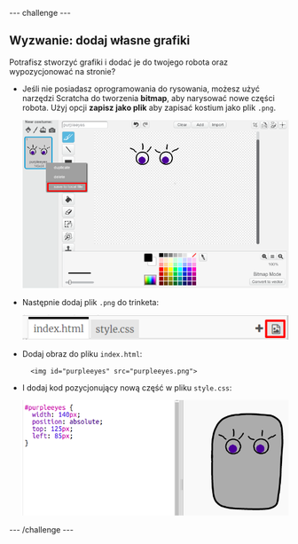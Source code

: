 \--- challenge \---

## Wyzwanie: dodaj własne grafiki

Potrafisz stworzyć grafiki i dodać je do twojego robota oraz wypozycjonować na stronie?

+ Jeśli nie posiadasz oprogramowania do rysowania, możesz użyć narzędzi Scratcha do tworzenia **bitmap**, aby narysować nowe części robota. Użyj opcji **zapisz jako plik** aby zapisać kostium jako plik `.png`.
    
    ![zrzut ekranu](images/robot-scratch-paint.png)

+ Następnie dodaj plik `.png` do trinketa:
    
    ![zrzut ekranu](images/robot-image-add.png)

+ Dodaj obraz do pliku `index.html`:
    
        <img id="purpleeyes" src="purpleeyes.png">
        

+ I dodaj kod pozycjonujący nową część w pliku `style.css`:
    
    ![zrzut ekranu](images/robot-use-purple-eyes.png)

\--- /challenge \---